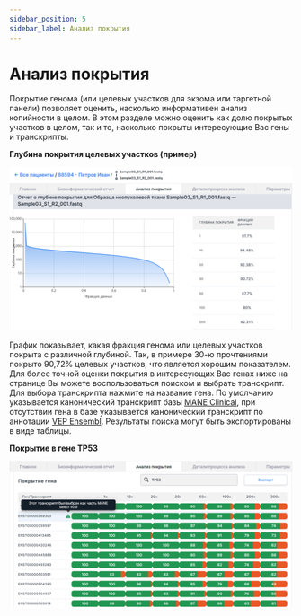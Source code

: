 ```yaml
---
sidebar_position: 5
sidebar_label: Анализ покрытия
---
```


# Анализ покрытия

Покрытие генома (или целевых участков для экзома или таргетной панели) позволяет оценить, насколько информативен анализ копийности в целом. В этом разделе можно оценить как долю покрытых участков в целом, так и то, насколько покрыты интересующие Вас гены и транскрипты.

**Глубина покрытия целевых участков (пример)**

![Coverage analysis](/img/rus/36-coverage-analysis.png)

График показывает, какая фракция генома или целевых участков покрыта с различной глубиной. Так, в примере 30-ю прочтениями покрыто 90,72% целевых участков, что является хорошим показателем.
Для более точной оценки покрытия в интересующих Вас генах ниже на странице Вы можете воспользоваться поиском и выбрать транскрипт. Для выбора транскрипта нажмите на название гена. По умолчанию указывается канонический транскрипт базы [MANE Clinical](https://www.ncbi.nlm.nih.gov/refseq/MANE/), при отсутствии гена в базе указывается канонический транскрипт по аннотации [VEP Ensembl](https://www.ensembl.org/info/docs/tools/vep/index.html). Результаты поиска могут быть экспортированы в виде таблицы.

**Покрытие в гене TP53**

![Gene coverage](/img/rus/37-gene-coverage.png)
